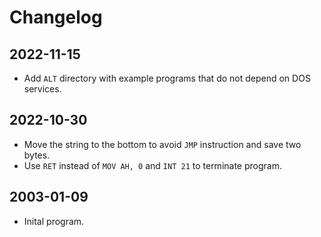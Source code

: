 Changelog
=========

2022-11-15
----------

- Add `ALT` directory with example programs that do not depend on DOS services.


2022-10-30
----------

- Move the string to the bottom to avoid `JMP` instruction and save two bytes.
- Use `RET` instead of `MOV AH, 0` and `INT 21` to terminate program.


2003-01-09
----------

- Inital program.
